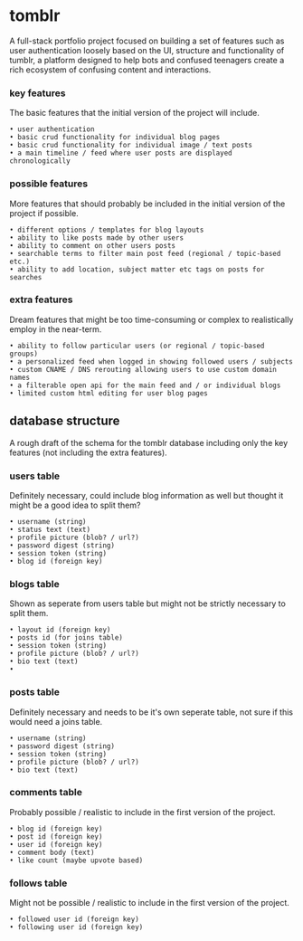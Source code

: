 # tomblr

A full-stack portfolio project focused on building a set of features such as user authentication loosely based on the UI, structure and functionality of tumblr, a platform designed to help bots and confused teenagers create a rich ecosystem of confusing content and interactions.

### key features

The basic features that the initial version of the project will include.

```
• user authentication
• basic crud functionality for individual blog pages
• basic crud functionality for individual image / text posts
• a main timeline / feed where user posts are displayed chronologically
```

### possible features

More features that should probably be included in the initial version of the project if possible.

```
• different options / templates for blog layouts
• ability to like posts made by other users
• ability to comment on other users posts
• searchable terms to filter main post feed (regional / topic-based etc.)
• ability to add location, subject matter etc tags on posts for searches
```

### extra features

Dream features that might be too time-consuming or complex to realistically employ in the near-term.

```
• ability to follow particular users (or regional / topic-based groups)
• a personalized feed when logged in showing followed users / subjects
• custom CNAME / DNS rerouting allowing users to use custom domain names
• a filterable open api for the main feed and / or individual blogs
• limited custom html editing for user blog pages
```

## database structure

A rough draft of the schema for the tomblr database including only the key features (not including the extra features).

### users table

Definitely necessary, could include blog information as well but thought it might be a good idea to split them?

```
• username (string)
• status text (text)
• profile picture (blob? / url?)
• password digest (string)
• session token (string)
• blog id (foreign key)
```

### blogs table

Shown as seperate from users table but might not be strictly necessary to split them.

```
• layout id (foreign key)
• posts id (for joins table)
• session token (string)
• profile picture (blob? / url?)
• bio text (text)
• 
```

### posts table

Definitely necessary and needs to be it's own seperate table, not sure if this would need a joins table.

```
• username (string)
• password digest (string)
• session token (string)
• profile picture (blob? / url?)
• bio text (text)
```

### comments table

Probably possible / realistic to include in the first version of the project.

```
• blog id (foreign key)
• post id (foreign key)
• user id (foreign key)
• comment body (text)
• like count (maybe upvote based)
```

### follows table

Might not be possible / realistic to include in the first version of the project.

```
• followed user id (foreign key)
• following user id (foreign key)
```
<!-- 

## Built With

* [Dropwizard](http://www.dropwizard.io/1.0.2/docs/) - The web framework used
* [Maven](https://maven.apache.org/) - Dependency Management
* [ROME](https://rometools.github.io/rome/) - Used to generate RSS Feeds

## Contributing

Please read [CONTRIBUTING.md](https://gist.github.com/PurpleBooth/b24679402957c63ec426) for details on our code of conduct, and the process for submitting pull requests to us.

## Versioning

We use [SemVer](http://semver.org/) for versioning. For the versions available, see the [tags on this repository](https://github.com/your/project/tags). 

## Authors

* **Billie Thompson** - *Initial work* - [PurpleBooth](https://github.com/PurpleBooth)

See also the list of [contributors](https://github.com/your/project/contributors) who participated in this project.

## License

This project is licensed under the MIT License - see the [LICENSE.md](LICENSE.md) file for details

## Acknowledgments

* Hat tip to anyone whose code was used
* Inspiration
* etc
 -->
